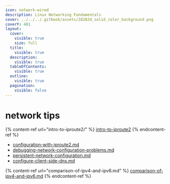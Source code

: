 ```yaml
---
icon: network-wired
description: Linux Networking Fundamentals
cover: ../../../.gitbook/assets/28282d_solid_color_background.png
coverY: 481
layout:
  cover:
    visible: true
    size: full
  title:
    visible: true
  description:
    visible: true
  tableOfContents:
    visible: true
  outline:
    visible: true
  pagination:
    visible: false
---
```


# network tips

{% content-ref url="intro-to-iproute2/" %}
[intro-to-iproute2](intro-to-iproute2/)
{% endcontent-ref %}

* [configuration-with-iproute2.md](intro-to-iproute2/configuration-with-iproute2.md "mention")
* [debugging-network-configuration-problems.md](intro-to-iproute2/debugging-network-configuration-problems.md "mention")
* [persistent-network-configuration.md](intro-to-iproute2/persistent-network-configuration.md "mention")
* [configure-client-side-dns.md](intro-to-iproute2/configure-client-side-dns.md "mention")

{% content-ref url="comparison-of-ipv4-and-ipv6.md" %}
[comparison-of-ipv4-and-ipv6.md](comparison-of-ipv4-and-ipv6.md)
{% endcontent-ref %}



